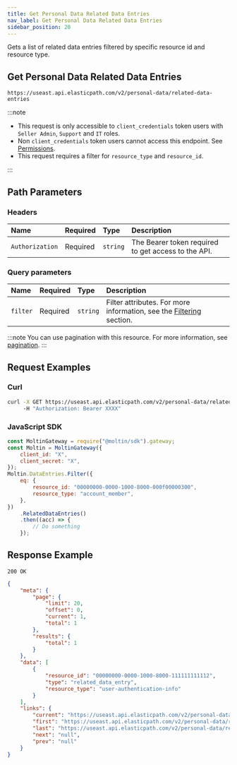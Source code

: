 ```yaml
---
title: Get Personal Data Related Data Entries
nav_label: Get Personal Data Related Data Entries
sidebar_position: 20
---
```


Gets a list of related data entries filtered by specific resource id and resource type.

## Get Personal Data Related Data Entries

```http
https://useast.api.elasticpath.com/v2/personal-data/related-data-entries
```

:::note

- This request is only accessible to `client_credentials` token users with `Seller Admin`, `Support` and `IT` roles.
- Non `client_credentials` token users cannot access this endpoint. See [Permissions](/docs/authentication/Tokens/permissions).
- This request requires a filter for `resource_type` and `resource_id`.

:::

## Path Parameters

### Headers

| Name            | Required | Type     | Description                          |
|:----------------|:---------|:---------|:-------------------------------------|
| `Authorization` | Required | `string` | The Bearer token required to get access to the API. |

### Query parameters

| Name     | Required | Type     | Description                                 |
|:---------|:---------|:---------|:--------------------------------------------|
| `filter` | Required | `string` | Filter attributes. For more information, see the [Filtering](/docs/personal-data/personal-data-logs-api/personal-data-logs-api-overview#filtering) section. |

:::note
You can use pagination with this resource. For more information, see [pagination](/docs/api-overview/pagination).
:::

## Request Examples

### Curl

```bash
curl -X GET https://useast.api.elasticpath.com/v2/personal-data/related-data-entries?filter=eq(resource_type,account_member):eq(resource_id,00000000-0000-1000-8000-000f00000300) \
     -H "Authorization: Bearer XXXX"
```

### JavaScript SDK

```javascript
const MoltinGateway = require("@moltin/sdk").gateway;
const Moltin = MoltinGateway({
    client_id: "X",
    client_secret: "X",
});
Moltin.DataEntries.Filter({
    eq: {
        resource_id: "00000000-0000-1000-8000-000f00000300",
        resource_type: "account_member",
    },
})
    .RelatedDataEntries()
    .then((acc) => {
        // Do something
    });
```

## Response Example

`200 OK`

```json
{
    "meta": {
        "page": {
            "limit": 20,
            "offset": 0,
            "current": 1,
            "total": 1
        },
        "results": {
            "total": 1
        }
    },
    "data": [
        {
            "resource_id": "00000000-0000-1000-8000-111111111112",
            "type": "related_data_entry",
            "resource_type": "user-authentication-info"
        }
    ],
    "links": {
        "current": "https://useast.api.elasticpath.com/v2/personal-data/related-data-entries?page[offset]=0&page[limit]=20",
        "first": "https://useast.api.elasticpath.com/v2/personal-data/related-data-entries?page[limit]=20&page[offset]=0",
        "last": "https://useast.api.elasticpath.com/v2/personal-data/related-data-entries?page[offset]=0&page[limit]=20",
        "next": "null",
        "prev": "null"
    }
}
```
